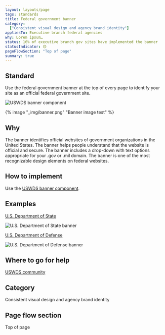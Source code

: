 ```yaml
---
layout: layouts/page
tags: standards
title: Federal government banner
category:
  ["Consistent visual design and agency brand identity"]
appliesTo: Executive branch federal agencies
why: Lorem ipsum…
status: 16% of executive branch gov sites have implemented the banner
statusIndicator: 🟡
pageFlowSection: "Top of page"
summary: true
---
```


## Standard
Use the federal government banner at the top of every page to identify your site as an official federal government site.

![USWDS banner component](https://github.com/GSA-TTS/federal-web-standards/blob/banner-standard/_img/banner.png)

{% image "_img/banner.png" "Banner image test" %}

## Why
The banner identifies official websites of government organizations in the United States. The banner helps people understand that the website is official and secure. The banner includes a drop-down with text options appropriate for your .gov or .mil domain. The banner is one of the most recognizable design elements on federal websites. 

## How to implement
Use the [USWDS banner component](https://designsystem.digital.gov/components/banner/).

## Examples
[U.S. Department of State](https://www.state.gov/)

![U.S. Department of State banner](https://github.com/GSA-TTS/federal-web-standards/blob/banner-standard/_img/state.png)

[U.S. Department of Defense](https://www.defense.gov/)

![U.S. Department of Defense banner](https://github.com/GSA-TTS/federal-web-standards/blob/banner-standard/_img/defense.png)

## Where to go for help
[USWDS community](https://designsystem.digital.gov/about/community/)

## Category
Consistent visual design and agency brand identity

## Page flow section
Top of page
